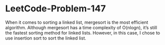 # LeetCode-Problem-147
 When it comes to sorting a linked list, mergesort is the most efficient algorithm. Although mergesort has a time complexity of O(nlogn), it’s still the fastest sorting method for linked lists. However, in this case, I chose to use insertion sort to sort the linked list.

